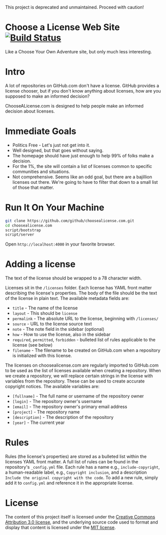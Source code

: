 This project is deprecated and unmaintained. Proceed with caution!

# Choose a License Web Site [![Build Status](https://travis-ci.org/github/choosealicense.com.png?branch=gh-pages)](https://travis-ci.org/github/choosealicense.com)

Like a Choose Your Own Adventure site, but only much less interesting.

# Intro

A lot of repositories on GitHub.com don't have a license. GitHub provides
a license chooser, but if you don't know anything about licenses, how are you
supposed to make an informed decision?

ChooseALicense.com is designed to help people make an informed decision about
licenses.

# Immediate Goals

* Politics Free - Let's just not get into it.
* Well designed, but that goes without saying.
* The homepage should have just enough to help 99% of folks make a decision.
* For the 1%, the site will contain a list of licenses common to specific
communities and situations.
* Not comprehensive. Seems like an odd goal, but there are a bajillion
licenses out there. We're going to have to filter that down to a
small list of those that matter.

# Run It On Your Machine

```bash
git clone https://github.com/github/choosealicense.com.git
cd choosealicense.com
script/bootstrap
script/server
```
Open `http://localhost:4000` in your favorite browser.

# Adding a license

The text of the license should be wrapped to a 78 character width.

Licenses sit in the `/licenses` folder. Each license has YAML front matter
describing the license's properties. The body of the file should be the text
of the license in plain text. The available metadata fields are:

* `title` - The name of the license
* `layout` - This should be `license`
* `permalink` - The absolute URL to the license, beginning with `/licenses/`
* `source` - URL to the license source text
* `note` - The note field in the sidebar (optional)
* `how` - How to use the license, also in the sidebar
* `required`, `permitted`, `forbidden` - bulleted list of rules applicable to the license (see below)
* `filename` - The filename to be created on GitHub.com when a repository is initialized with this license.

The licenses on choosealicense.com are regularly imported to GitHub.com to be
used as the list of licenses available when creating a repository. When we
create a repository, we will replace certain strings in the license with
variables from the repository. These can be used to create accurate copyright
notices. The available variables are:

* `[fullname]` - The full name or username of the repository owner
* `[login]` - The repository owner's username
* `[email]` - The repository owner's primary email address
* `[project]` - The repository name
* `[description]` - The description of the repository
* `[year]` - The current year

# Rules

Rules (the license's properties) are stored as a bulleted list within the
licenses YAML front matter. A full list of rules can be found in the
repository's `_config.yml` file. Each rule has a name e.g.,
`include-copyright`, a human-readable label, e.g., `Copyright inclusion`,
and a description `Include the original copyright with the code`.
To add a new rule, simply add it to `config.yml` and reference it in the
appropriate license.

# License

The content of this project itself is licensed under the
[Creative Commons Attribution 3.0 license](http://creativecommons.org/licenses/by/3.0/us/deed.en_US),
and the underlying source code used to format and display that content
is licensed under the [MIT license](http://opensource.org/licenses/mit-license.php).
